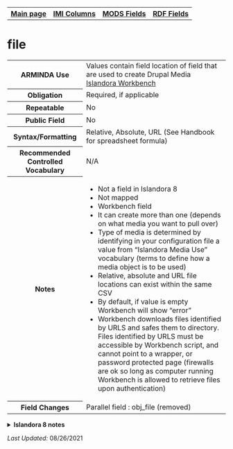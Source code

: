 <!DOCTYPE html>
<html>

<body>
<table style="width:100%">
  <tr>
    <th><a href="index.md">Main page</a></th>
	<th><a href="IMI.md">IMI Columns</a></th>
    <th><a href="MODS.md">MODS Fields</a></th>
    <th><a href="RDF.md">RDF Fields</a></th>
  </tr>
</table>

<h1>file</h1>
<table>
<tr>
	<th>ARMINDA Use</th>
	<td>Values contain field location of field that are used to create Drupal Media <a href="https://mjordan.github.io/islandora_workbench_docs/fields/">Islandora Workbench</a></td>
</tr>
<tr>
	<th>Obligation</th>
	<td>Required, if applicable</td>
</tr>
<tr>
	<th>Repeatable</th>
	<td>No</td>
</tr>
<tr>
	<th>Public Field</th>
	<td>No</td>
</tr>
<tr>
	<th>Syntax/Formatting</th>
	<td>Relative, Absolute, URL (See Handbook for spreadsheet formula)</td>
</tr>
<tr>
	<th>Recommended Controlled Vocabulary</th>
	<td>N/A</td>
</tr>
<tr>
	<th>Notes</th>
	<td>
		<ul>
			<li>Not a field in Islandora 8</li>
			<li>Not mapped</li>
			<li>Workbench field</li>
			<li>It can create more than one (depends on what media you want to pull over)</li>
			<li>Type of media is determined by identifying in your configuration file a value from “Islandora Media Use” vocabulary (terms to define how a media object is to be used)</li>
			<li>Relative, absolute and URL file locations can exist within the same CSV</li>
			<li>By default, if value is empty Workbench will show “error”</li>
			<li>Workbench downloads files identified by URLS and safes them to directory. Files identified by URLS must be accessible by Workbench script, and cannot point to a wrapper, or password protected page (firewalls are ok so long as computer running Workbench is allowed to retrieve files upon authentication)</li>
		</ul>
	</td>
</tr>
<tr>
	<th>Field Changes</th>
	<td>Parallel field : obj_file (removed)</td>
</tr>
</table>
<details>
		<summary><b>Islandora 8 notes</b></summary>
			<p>Not ingested into Islandora 8 as a field.</p>
			</table>
</details>
</dl>
<p><i>Last Updated: </i>08/26/2021</p>
</body>
</html>